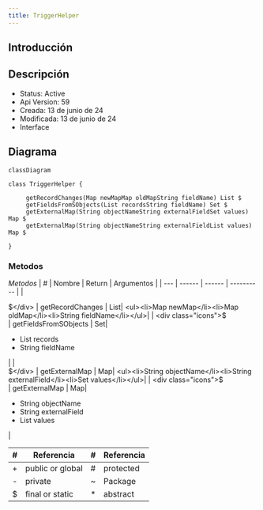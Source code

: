 ```yaml
---
title: TriggerHelper
---
```


## Introducción

<!-- START autogenerated-class -->
## Descripción



- Status: Active
- Api Version: 59
- Creada: 13 de junio de 24
- Modificada: 13 de junio de 24
- Interface 

## Diagrama
```mermaid
classDiagram

class TriggerHelper {
    
     getRecordChanges(Map newMapMap oldMapString fieldName) List $
     getFieldsFromSObjects(List recordsString fieldName) Set $
     getExternalMap(String objectNameString externalFieldSet values) Map $
     getExternalMap(String objectNameString externalFieldList values) Map $

}
```


### Metodos

*Metodos*
| #   | Nombre | Return | Argumentos |
| --- | ------ | ------ | ---------- |
| <div class="icons">$</div> | getRecordChanges | List| <ul><li>Map newMap</li><li>Map oldMap</li><li>String fieldName</li></ul>|
| <div class="icons">$</div> | getFieldsFromSObjects | Set| <ul><li>List records</li><li>String fieldName</li></ul>|
| <div class="icons">$</div> | getExternalMap | Map| <ul><li>String objectName</li><li>String externalField</li><li>Set values</li></ul>|
| <div class="icons">$</div> | getExternalMap | Map| <ul><li>String objectName</li><li>String externalField</li><li>List values</li></ul>|


| #  | Referencia       | #  | Referencia |
| -- | ---------------- | -- | ---------- |
| +  | public or global | #  | protected  |
| -  | private          | ~  | Package    |
| $  | final or static  | *  | abstract   |

<!-- END autogenerated-class -->
